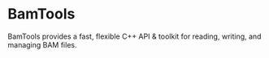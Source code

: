 # BamTools

BamTools provides a fast, flexible C++ API &amp; toolkit for reading, writing, and managing BAM files.
